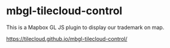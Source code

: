 # mbgl-tilecloud-control

This is a Mapbox GL JS plugin to display our trademark on map.

https://tilecloud.github.io/mbgl-tilecloud-control/
